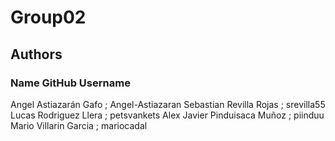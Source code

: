 # Group02

## Authors
### Name                        GitHub Username
Angel Astiazarán Gafo         ;  Angel-Astiazaran
Sebastian Revilla Rojas       ;  srevilla55
Lucas Rodriguez Llera         ;  petsvankets
Alex Javier Pinduisaca Muñoz  ;  piinduu
Mario Villarin Garcia         ;  mariocadal
